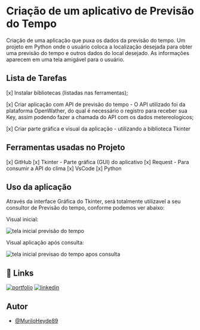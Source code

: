# Criação de um aplicativo de Previsão do Tempo

Criação de uma aplicação que puxa os dados da previsão do tempo.
Um projeto em Python onde o usuário coloca a localização desejada para obter uma previsão do tempo e outros dados do local desejado. As informações aparecem em uma tela amigável para o usuário.


## Lista de Tarefas

[x] Instalar bibliotecas (listadas nas ferramentas);

[x] Criar aplicação com API de previsão do tempo - O API utilizado foi da plataforma OpenWather, do qual é necessário o registro para receber sua Key, assim podendo fazer a chamada do API com os dados metereologicos;

[x] Criar parte gráfica e visual da aplicação - utilizando a biblioteca Tkinter


## Ferramentas usadas no Projeto

[x] GitHub
[x] Tkinter - Parte gráfica (GUI) do aplicativo
[x] Request - Para consumir a API do clima
[x] VsCode
[x] Python


## Uso da aplicação

Através da interface Gráfica do Tkinter, será totalmente utilizavel a seu consultor de Previsão do tempo, conforme  podemos ver abaixo:

Visual inicial:

![tela inicial previsão do tempo](https://user-images.githubusercontent.com/115501310/199990312-8863495c-888c-4026-8755-da4986c52265.JPG)

Visual aplicação após consulta:

![tela inicial previsao do tempo apos consulta](https://user-images.githubusercontent.com/115501310/199990442-5ce52a2d-a24d-4009-97a5-5f76cea32fe1.JPG)



## 🔗 Links
[![portfolio](https://img.shields.io/badge/my_portfolio-000?style=for-the-badge&logo=ko-fi&logoColor=white)](https://github.com/MuriloHeyde89/)
[![linkedin](https://img.shields.io/badge/linkedin-0A66C2?style=for-the-badge&logo=linkedin&logoColor=white)](https://www.linkedin.com/in/murilo-heyde/)


## Autor

- [@MuriloHeyde89](https://github.com/MuriloHeyde89)
